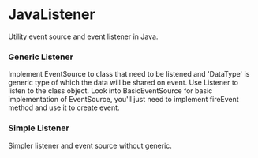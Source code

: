 # JavaListener
Utility event source and event listener in Java.

### Generic Listener
Implement EventSource<DataType> to class that need to be listened and 'DataType' is generic type of which the data will be shared on event.
Use Listener<DataType> to listen to the class object.
Look into BasicEventSource for basic implementation of EventSource, you'll just need to implement fireEvent method and use it to create event.
### Simple Listener
Simpler listener and event source without generic.
